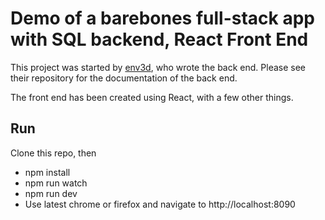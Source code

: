 # Demo of a barebones full-stack app with SQL backend, React Front End

This project was started by [env3d]( https://github.com/env3d/full-stack-example-1 ), who wrote the back end. Please see their repository for the documentation of the back end.

The front end has been created using React, with a few other things.
 
## Run

Clone this repo, then

 * npm install
 * npm run watch
 * npm run dev
 * Use latest chrome or firefox and navigate to http://localhost:8090

